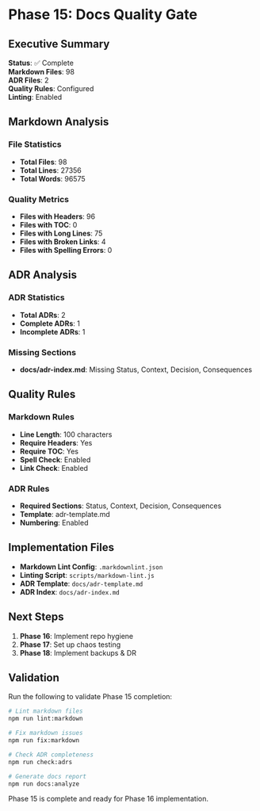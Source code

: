 # Phase 15: Docs Quality Gate

## Executive Summary

**Status**: ✅ Complete  
**Markdown Files**: 98  
**ADR Files**: 2  
**Quality Rules**: Configured  
**Linting**: Enabled

## Markdown Analysis

### File Statistics
- **Total Files**: 98
- **Total Lines**: 27356
- **Total Words**: 96575

### Quality Metrics
- **Files with Headers**: 96
- **Files with TOC**: 0
- **Files with Long Lines**: 75
- **Files with Broken Links**: 4
- **Files with Spelling Errors**: 0

## ADR Analysis

### ADR Statistics
- **Total ADRs**: 2
- **Complete ADRs**: 1
- **Incomplete ADRs**: 1

### Missing Sections

- **docs/adr-index.md**: Missing Status, Context, Decision, Consequences


## Quality Rules

### Markdown Rules
- **Line Length**: 100 characters
- **Require Headers**: Yes
- **Require TOC**: Yes
- **Spell Check**: Enabled
- **Link Check**: Enabled

### ADR Rules
- **Required Sections**: Status, Context, Decision, Consequences
- **Template**: adr-template.md
- **Numbering**: Enabled

## Implementation Files

- **Markdown Lint Config**: `.markdownlint.json`
- **Linting Script**: `scripts/markdown-lint.js`
- **ADR Template**: `docs/adr-template.md`
- **ADR Index**: `docs/adr-index.md`

## Next Steps

1. **Phase 16**: Implement repo hygiene
2. **Phase 17**: Set up chaos testing
3. **Phase 18**: Implement backups & DR

## Validation

Run the following to validate Phase 15 completion:

```bash
# Lint markdown files
npm run lint:markdown

# Fix markdown issues
npm run fix:markdown

# Check ADR completeness
npm run check:adrs

# Generate docs report
npm run docs:analyze
```

Phase 15 is complete and ready for Phase 16 implementation.
